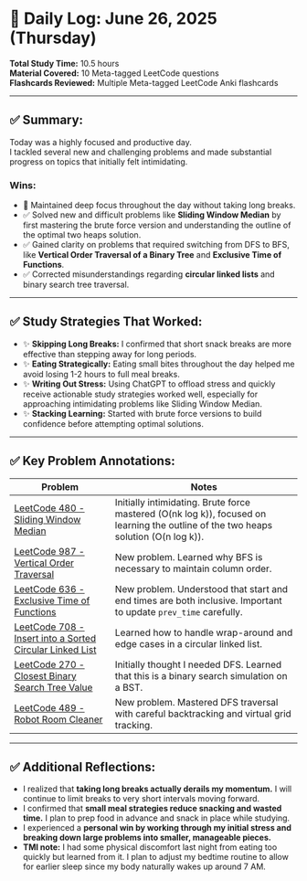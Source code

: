# 📅 Daily Log: June 26, 2025 (Thursday)

**Total Study Time:** 10.5 hours  
**Material Covered:** 10 Meta-tagged LeetCode questions  
**Flashcards Reviewed:** Multiple Meta-tagged LeetCode Anki flashcards

---

## ✅ Summary:
Today was a highly focused and productive day.  
I tackled several new and challenging problems and made substantial progress on topics that initially felt intimidating.

### Wins:
- 🚀 Maintained deep focus throughout the day without taking long breaks.
- ✅ Solved new and difficult problems like **Sliding Window Median** by first mastering the brute force version and understanding the outline of the optimal two heaps solution.
- ✅ Gained clarity on problems that required switching from DFS to BFS, like **Vertical Order Traversal of a Binary Tree** and **Exclusive Time of Functions**.
- ✅ Corrected misunderstandings regarding **circular linked lists** and binary search tree traversal.

---

## ✅ Study Strategies That Worked:
- ✨ **Skipping Long Breaks:** I confirmed that short snack breaks are more effective than stepping away for long periods.
- ✨ **Eating Strategically:** Eating small bites throughout the day helped me avoid losing 1-2 hours to full meal breaks.
- ✨ **Writing Out Stress:** Using ChatGPT to offload stress and quickly receive actionable study strategies worked well, especially for approaching intimidating problems like Sliding Window Median.
- ✨ **Stacking Learning:** Started with brute force versions to build confidence before attempting optimal solutions.

---

## ✅ Key Problem Annotations:
| Problem | Notes |
|---------|-------|
| [LeetCode 480 - Sliding Window Median](https://leetcode.com/problems/sliding-window-median/) | Initially intimidating. Brute force mastered (O(nk log k)), focused on learning the outline of the two heaps solution (O(n log k)). |
| [LeetCode 987 - Vertical Order Traversal](https://leetcode.com/problems/vertical-order-traversal-of-a-binary-tree/) | New problem. Learned why BFS is necessary to maintain column order. |
| [LeetCode 636 - Exclusive Time of Functions](https://leetcode.com/problems/exclusive-time-of-functions/) | New problem. Understood that start and end times are both inclusive. Important to update `prev_time` carefully. |
| [LeetCode 708 - Insert into a Sorted Circular Linked List](https://leetcode.com/problems/insert-into-a-sorted-circular-linked-list/) | Learned how to handle wrap-around and edge cases in a circular linked list. |
| [LeetCode 270 - Closest Binary Search Tree Value](https://leetcode.com/problems/closest-binary-search-tree-value/) | Initially thought I needed DFS. Learned that this is a binary search simulation on a BST. |
| [LeetCode 489 - Robot Room Cleaner](https://leetcode.com/problems/robot-room-cleaner/) | New problem. Mastered DFS traversal with careful backtracking and virtual grid tracking. |

---

## ✅ Additional Reflections:
- I realized that **taking long breaks actually derails my momentum.** I will continue to limit breaks to very short intervals moving forward.
- I confirmed that **small meal strategies reduce snacking and wasted time.** I plan to prep food in advance and snack in place while studying.
- I experienced a **personal win by working through my initial stress and breaking down large problems into smaller, manageable pieces.**
- **TMI note:** I had some physical discomfort last night from eating too quickly but learned from it. I plan to adjust my bedtime routine to allow for earlier sleep since my body naturally wakes up around 7 AM.